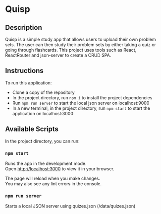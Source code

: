 # Quisp
## Description

Quisp is a simple study app that allows users to upload their own problem sets. The user can then study their problem sets by either taking a quiz or going through flashcards.
This project uses tools such as React, ReactRouter and json-server to create a CRUD SPA.

## Instructions

To run this application:

* Clone a copy of the repository
* In the project directory, run `npm i` to install the project dependencies
* Run `npm run server` to start the local json server on localhost:9000
* In a new terminal, in the project directory, run `npm start` to start the application on localhost:3000

## Available Scripts

In the project directory, you can run:

### `npm start`

Runs the app in the development mode.\
Open [http://localhost:3000](http://localhost:3000) to view it in your browser.

The page will reload when you make changes.\
You may also see any lint errors in the console.

### `npm run server`

Starts a local JSON server using quizes.json (/data/quizes.json)
